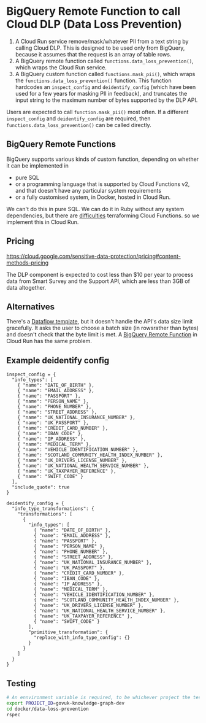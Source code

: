 # BigQuery Remote Function to call Cloud DLP (Data Loss Prevention)

1. A Cloud Run service remove/mask/whatever PII from a text string by calling Cloud DLP. This is designed to be used only from BigQuery, because it assumes that the request is an array of table rows.
2. A BigQuery remote function called `functions.data_loss_prevention()`, which wraps the Cloud Run service.
3. A BigQuery custom function called `functions.mask_pii()`, which wraps the  `functions.data_loss_prevention()` function. This function hardcodes an `inspect_config` and `deidentify_config` (which have been used for a few years for masking PII in feedback), and truncates the input string to the maximum number of bytes supported by the DLP API.

Users are expected to call `function.mask_pii()` most often. If a different `inspect_config` and `deidentify_config` are required, then `functions.data_loss_prevention()` can be called directly.

## BigQuery Remote Functions

BigQuery supports various kinds of custom function, depending on whether it can be implemented in

* pure SQL
* or a programming language that is supported by Cloud Functions v2, and that doesn't have any particular system requirements
* or a fully customised system, in Docker, hosted in Cloud Run.

We can't do this in pure SQL. We can do it in Ruby without any system dependencies, but there are [difficulties](https://github.com/alphagov/govuk-knowledge-graph-gcp/issues/749) terraforming Cloud Functions. so we implement this in Cloud Run.

## Pricing

https://cloud.google.com/sensitive-data-protection/pricing#content-methods-pricing

The DLP component is expected to cost less than $10 per year to process data from Smart Survey and the Support API, which are less than 3GB of data altogether.

## Alternatives

There's a [Dataflow template](https://cloud.google.com/dataflow/docs/guides/templates/provided/dlp-text-to-bigquery), but it doesn't handle the API's data size limit gracefully. It asks the user to choose a batch size (in rowsrather than bytes) and doesn't check that the byte limit is met. A [BigQuery Remote Function](https://cloud.google.com/sensitive-data-protection/docs/deidentify-bq-tutorial) in Cloud Run has the same problem.

## Example deidentify config

```
inspect_config = {
  "info_types": [
    { "name": "DATE_OF_BIRTH" },
    { "name": "EMAIL_ADDRESS" },
    { "name": "PASSPORT" },
    { "name": "PERSON_NAME" },
    { "name": "PHONE_NUMBER" },
    { "name": "STREET_ADDRESS" },
    { "name": "UK_NATIONAL_INSURANCE_NUMBER" },
    { "name": "UK_PASSPORT" },
    { "name": "CREDIT_CARD_NUMBER" },
    { "name": "IBAN_CODE" },
    { "name": "IP_ADDRESS" },
    { "name": "MEDICAL_TERM" },
    { "name": "VEHICLE_IDENTIFICATION_NUMBER" },
    { "name": "SCOTLAND_COMMUNITY_HEALTH_INDEX_NUMBER" },
    { "name": "UK_DRIVERS_LICENSE_NUMBER" },
    { "name": "UK_NATIONAL_HEALTH_SERVICE_NUMBER" },
    { "name": "UK_TAXPAYER_REFERENCE" },
    { "name": "SWIFT_CODE" }
  ],
  "include_quote": true
}

deidentify_config = {
  "info_type_transformations": {
    "transformations": [
      {
        "info_types": [
          { "name": "DATE_OF_BIRTH" },
          { "name": "EMAIL_ADDRESS" },
          { "name": "PASSPORT" },
          { "name": "PERSON_NAME" },
          { "name": "PHONE_NUMBER" },
          { "name": "STREET_ADDRESS" },
          { "name": "UK_NATIONAL_INSURANCE_NUMBER" },
          { "name": "UK_PASSPORT" },
          { "name": "CREDIT_CARD_NUMBER" },
          { "name": "IBAN_CODE" },
          { "name": "IP_ADDRESS" },
          { "name": "MEDICAL_TERM" },
          { "name": "VEHICLE_IDENTIFICATION_NUMBER" },
          { "name": "SCOTLAND_COMMUNITY_HEALTH_INDEX_NUMBER" },
          { "name": "UK_DRIVERS_LICENSE_NUMBER" },
          { "name": "UK_NATIONAL_HEALTH_SERVICE_NUMBER" },
          { "name": "UK_TAXPAYER_REFERENCE" },
          { "name": "SWIFT_CODE" }
        ],
        "primitive_transformation": {
          "replace_with_info_type_config": {}
        }
      }
    ]
  }
}
```
## Testing

```sh
# An ennvironment variable is required, to be whichever project the tests are being run in.
export PROJECT_ID=govuk-knowledge-graph-dev
cd docker/data-loss-prevention
rspec
```
